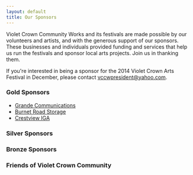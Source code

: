```yaml
---
layout: default
title: Our Sponsors
---
```


Violet Crown Community Works and its festivals are made possible by our
volunteers and artists, and with the generous support of our sponsors. These
businesses and individuals provided funding and services that help us run the
festivals and sponsor local arts projects.  Join us in thanking them.

If you're interested in being a sponsor for the 2014 Violet Crown Arts Festival
in December, please contact <vccwpresident@yahoo.com>.

### Gold Sponsors

* [Grande Communications](http://www.grandecom.com/)
* [Burnet Road Storage](http://www.burnetroadstorage.com/)
* [Crestview IGA](https://www.facebook.com/pages/Crestview-Minimax-IGA/102220176512681)

### Silver Sponsors

### Bronze Sponsors

### Friends of Violet Crown Community
